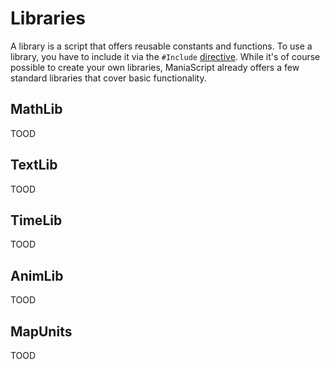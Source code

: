 # Libraries
A library is a script that offers reusable constants and functions. To use a library, you have to include it via the `#Include` [directive](/advanced/directives.html#include). While it's of course possible to create your own libraries, ManiaScript already offers a few standard libraries that cover basic functionality.

## MathLib
TOOD

## TextLib
TOOD

## TimeLib
TOOD

## AnimLib
TOOD

## MapUnits
TOOD
